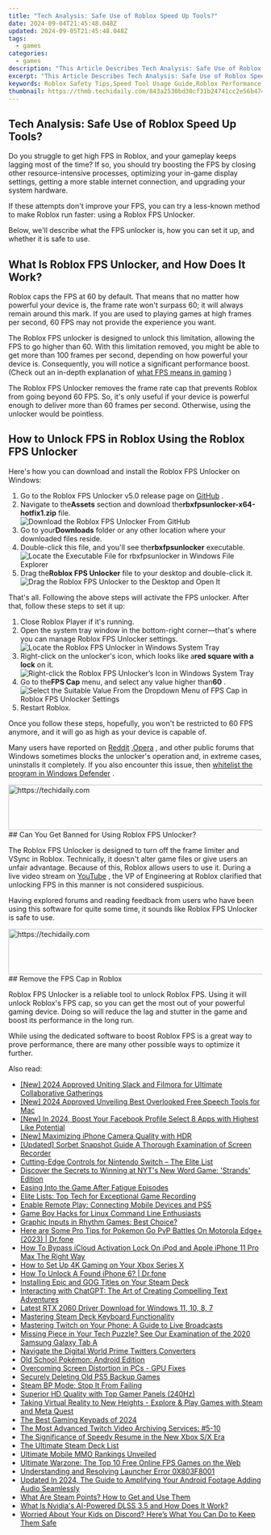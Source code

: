 ```yaml
---
title: "Tech Analysis: Safe Use of Roblox Speed Up Tools?"
date: 2024-09-04T21:45:48.048Z
updated: 2024-09-05T21:45:48.048Z
tags:
  - games
categories:
  - games
description: "This Article Describes Tech Analysis: Safe Use of Roblox Speed Up Tools?"
excerpt: "This Article Describes Tech Analysis: Safe Use of Roblox Speed Up Tools?"
keywords: Roblox Safety Tips,Speed Tool Usage Guide,Roblox Performance Boosting,Legality in Roblox Gaming,Safe Roblox Enhancements,Optimizing Roblox Games,Ethical Gaming Practices
thumbnail: https://thmb.techidaily.com/843a2530bd30cf31b24741cc2e56b474bee5d065dd6fb56cbf786d1e09002e10.jpg
---
```


## Tech Analysis: Safe Use of Roblox Speed Up Tools?

 Do you struggle to get high FPS in Roblox, and your gameplay keeps lagging most of the time? If so, you should try boosting the FPS by closing other resource-intensive processes, optimizing your in-game display settings, getting a more stable internet connection, and upgrading your system hardware.

 If these attempts don't improve your FPS, you can try a less-known method to make Roblox run faster: using a Roblox FPS Unlocker.

 Below, we'll describe what the FPS unlocker is, how you can set it up, and whether it is safe to use.

## What Is Roblox FPS Unlocker, and How Does It Work?

 Roblox caps the FPS at 60 by default. That means that no matter how powerful your device is, the frame rate won't surpass 60; it will always remain around this mark. If you are used to playing games at high frames per second, 60 FPS may not provide the experience you want.

 The Roblox FPS unlocker is designed to unlock this limitation, allowing the FPS to go higher than 60\. With this limitation removed, you might be able to get more than 100 frames per second, depending on how powerful your device is. Consequently, you will notice a significant performance boost. (Check out an in-depth explanation of [what FPS means in gaming](https://www.makeuseof.com/video-games-fps-meaning/) )

 The Roblox FPS Unlocker removes the frame rate cap that prevents Roblox from going beyond 60 FPS. So, it's only useful if your device is powerful enough to deliver more than 60 frames per second. Otherwise, using the unlocker would be pointless.

## How to Unlock FPS in Roblox Using the Roblox FPS Unlocker

 Here's how you can download and install the Roblox FPS Unlocker on Windows:

1. Go to the Roblox FPS Unlocker v5.0 release page on [GitHub](https://github.com/axstin/rbxfpsunlocker/releases) .
2. Navigate to the**Assets** section and download the**rbxfpsunlocker-x64-hotfix1.zip** file.  
![Download the Roblox FPS Unlocker From GitHub](https://static1.makeuseofimages.com/wordpress/wp-content/uploads/2023/07/1-download-the-roblox-fps-unlocker-from-github.jpg)
3. Go to your**Downloads** folder or any other location where your downloaded files reside.
4. Double-click this file, and you'll see the**rbxfpsunlocker** executable.  
![Locate the Executable File for rbxfpsunlocker in Windows File Explorer](https://static1.makeuseofimages.com/wordpress/wp-content/uploads/2023/07/2-locate-the-executable-file-for-rbxfpsunlocker-in-windows-file-explorer.jpg)
5. Drag the**Roblox FPS Unlocker** file to your desktop and double-click it.  
![Drag the Roblox FPS Unlocker to the Desktop and Open It](https://static1.makeuseofimages.com/wordpress/wp-content/uploads/2023/07/3-drag-the-roblox-fps-unlocker-to-the-desktop-and-open-it.jpg)

 That's all. Following the above steps will activate the FPS unlocker. After that, follow these steps to set it up:

1. Close Roblox Player if it's running.
2. Open the system tray window in the bottom-right corner—that's where you can manage Roblox FPS Unlocker settings.  
![Locate the Roblox FPS Unlocker in Windows System Tray](https://static1.makeuseofimages.com/wordpress/wp-content/uploads/2023/07/4-locate-the-roblox-fps-unlocker-in-windows-system-tray.jpg)
3. Right-click on the unlocker's icon, which looks like a**red square with a lock** on it.  
![Right-click the Roblox FPS Unlocker’s Icon in Windows System Tray](https://static1.makeuseofimages.com/wordpress/wp-content/uploads/2023/07/5-right-click-the-unlocker-s-icon-in-windows-system-tray.jpg)
4. Go to the**FPS Cap** menu, and select any value higher than**60** .  
![Select the Suitable Value From the Dropdown Menu of FPS Cap in Roblox FPS Unlocker Settings](https://static1.makeuseofimages.com/wordpress/wp-content/uploads/2023/07/6-select-the-suitable-value-from-the-dropdown-menu-of-fps-cap-in-roblox-fps-unlocker-settings.jpg)
5. Restart Roblox.

 Once you follow these steps, hopefully, you won't be restricted to 60 FPS anymore, and it will go as high as your device is capable of.

 Many users have reported on [Reddit](https://www.reddit.com/r/roblox/comments/otk7kg/i%5Fthink%5Fthe%5Fnew%5Froblox%5Ffps%5Funlocker%5Fhas%5Fmalware/) ,[Opera](https://forums.opera.com/topic/61909/roblox-fps-unlocker-blocked-for-virus) , and other public forums that Windows sometimes blocks the unlocker's operation and, in extreme cases, uninstalls it completely. If you also encounter this issue, then [whitelist the program in Windows Defender](https://www.makeuseof.com/how-to-whitelist-files-windows-defender/) .

<!-- affiliate ads begin -->
<a href="https://appsumo.8odi.net/c/5597632/2118326/7443" target="_top" id="2118326">
  <img src="//a.impactradius-go.com/display-ad/7443-2118326" border="0" alt="https://techidaily.com" width="728" height="90"/>
</a>
<img height="0" width="0" src="https://appsumo.8odi.net/i/5597632/2118326/7443" style="position:absolute;visibility:hidden;" border="0" />
<!-- affiliate ads end -->
## Can You Get Banned for Using Roblox FPS Unlocker?

 The Roblox FPS Unlocker is designed to turn off the frame limiter and VSync in Roblox. Technically, it doesn't alter game files or give users an unfair advantage. Because of this, Roblox allows users to use it. During a live video stream on [YouTube](https://www.youtube.com/watch?v=5gNzFsJlFbo) , the VP of Engineering at Roblox clarified that unlocking FPS in this manner is not considered suspicious.

 Having explored forums and reading feedback from users who have been using this software for quite some time, it sounds like Roblox FPS Unlocker is safe to use.

<!-- affiliate ads begin -->
<a href="https://appsumo.8odi.net/c/5597632/2037351/7443" target="_top" id="2037351">
  <img src="//a.impactradius-go.com/display-ad/7443-2037351" border="0" alt="https://techidaily.com" width="728" height="90"/>
</a>
<img height="0" width="0" src="https://appsumo.8odi.net/i/5597632/2037351/7443" style="position:absolute;visibility:hidden;" border="0" />
<!-- affiliate ads end -->
## Remove the FPS Cap in Roblox

 Roblox FPS Unlocker is a reliable tool to unlock Roblox FPS. Using it will unlock Roblox's FPS cap, so you can get the most out of your powerful gaming device. Doing so will reduce the lag and stutter in the game and boost its performance in the long run.

 While using the dedicated software to boost Roblox FPS is a great way to prove performance, there are many other possible ways to optimize it further.


<ins class="adsbygoogle"
     style="display:block"
     data-ad-format="autorelaxed"
     data-ad-client="ca-pub-7571918770474297"
     data-ad-slot="1223367746"></ins>



<ins class="adsbygoogle"
     style="display:block"
     data-ad-client="ca-pub-7571918770474297"
     data-ad-slot="8358498916"
     data-ad-format="auto"
     data-full-width-responsive="true"></ins>





<span class="atpl-alsoreadstyle">Also read:</span>
<div><ul>
<li><a href="https://video-capture.techidaily.com/new-2024-approved-uniting-slack-and-filmora-for-ultimate-collaborative-gatherings/"><u>[New] 2024 Approved  Uniting Slack and Filmora for Ultimate Collaborative Gatherings</u></a></li>
<li><a href="https://fox-http.techidaily.com/new-2024-approved-unveiling-best-overlooked-free-speech-tools-for-mac/"><u>[New] 2024 Approved  Unveiling Best Overlooked Free Speech Tools for Mac</u></a></li>
<li><a href="https://facebook-video-content.techidaily.com/new-in-2024-boost-your-facebook-profile-select-8-apps-with-highest-like-potential/"><u>[New] In 2024, Boost Your Facebook Profile  Select 8 Apps with Highest Like Potential</u></a></li>
<li><a href="https://extra-skills.techidaily.com/new-maximizing-iphone-camera-quality-with-hdr/"><u>[New] Maximizing iPhone Camera Quality with HDR</u></a></li>
<li><a href="https://screen-sharing-recording.techidaily.com/updated-sorbet-snapshot-guide-a-thorough-examination-of-screen-recorder/"><u>[Updated] Sorbet Snapshot Guide  A Thorough Examination of Screen Recorder</u></a></li>
<li><a href="https://games-able.techidaily.com/cutting-edge-controls-for-nintendo-switch-the-elite-list/"><u>Cutting-Edge Controls for Nintendo Switch – The Elite List</u></a></li>
<li><a href="https://games-able.techidaily.com/discover-the-secrets-to-winning-at-nyts-new-word-game-strands-edition/"><u>Discover the Secrets to Winning at NYT's New Word Game: 'Strands' Edition</u></a></li>
<li><a href="https://games-able.techidaily.com/easing-into-the-game-after-fatigue-episodes/"><u>Easing Into the Game After Fatigue Episodes</u></a></li>
<li><a href="https://games-able.techidaily.com/elite-lists-top-tech-for-exceptional-game-recording/"><u>Elite Lists: Top Tech for Exceptional Game Recording</u></a></li>
<li><a href="https://games-able.techidaily.com/enable-remote-play-connecting-mobile-devices-and-ps5/"><u>Enable Remote Play: Connecting Mobile Devices and PS5</u></a></li>
<li><a href="https://games-able.techidaily.com/game-boy-hacks-for-linux-command-line-enthusiasts/"><u>Game Boy Hacks for Linux Command Line Enthusiasts</u></a></li>
<li><a href="https://games-able.techidaily.com/graphic-inputs-in-rhythm-games-best-choice/"><u>Graphic Inputs in Rhythm Games: Best Choice?</u></a></li>
<li><a href="https://android-pokemon-go.techidaily.com/here-are-some-pro-tips-for-pokemon-go-pvp-battles-on-motorola-edgeplus-2023-drfone-by-drfone-virtual-android/"><u>Here are Some Pro Tips for Pokemon Go PvP Battles On Motorola Edge+ (2023) | Dr.fone</u></a></li>
<li><a href="https://activate-lock.techidaily.com/how-to-bypass-icloud-activation-lock-on-ipod-and-apple-iphone-11-pro-max-the-right-way-by-drfone-ios/"><u>How To Bypass iCloud Activation Lock On iPod and Apple iPhone 11 Pro Max The Right Way</u></a></li>
<li><a href="https://games-able.techidaily.com/how-to-set-up-4k-gaming-on-your-xbox-series-x/"><u>How to Set Up 4K Gaming on Your Xbox Series X</u></a></li>
<li><a href="https://iphone-unlock.techidaily.com/how-to-unlock-a-found-iphone-6-drfone-by-drfone-ios/"><u>How To Unlock A Found iPhone 6? | Dr.fone</u></a></li>
<li><a href="https://games-able.techidaily.com/installing-epic-and-gog-titles-on-your-steam-deck/"><u>Installing Epic and GOG Titles on Your Steam Deck</u></a></li>
<li><a href="https://games-able.techidaily.com/interacting-with-chatgpt-the-art-of-creating-compelling-text-adventures/"><u>Interacting with ChatGPT: The Art of Creating Compelling Text Adventures</u></a></li>
<li><a href="https://hardware-updates.techidaily.com/latest-rtx-2060-driver-download-for-windows-11-10-8-7/"><u>Latest RTX 2060 Driver Download for Windows 11, 10, 8, 7</u></a></li>
<li><a href="https://games-able.techidaily.com/mastering-steam-deck-keyboard-functionality/"><u>Mastering Steam Deck Keyboard Functionality</u></a></li>
<li><a href="https://games-able.techidaily.com/mastering-twitch-on-your-phone-a-guide-to-live-broadcasts/"><u>Mastering Twitch on Your Phone: A Guide to Live Broadcasts</u></a></li>
<li><a href="https://buynow-marvelous.techidaily.com/missing-piece-in-your-tech-puzzle-see-our-examination-of-the-2020-samsung-galaxy-tab-a/"><u>Missing Piece in Your Tech Puzzle? See Our Examination of the 2020 Samsung Galaxy Tab A</u></a></li>
<li><a href="https://extra-tips.techidaily.com/navigate-the-digital-world-prime-twitters-converters/"><u>Navigate the Digital World  Prime Twitters Converters</u></a></li>
<li><a href="https://games-able.techidaily.com/old-school-pokemon-android-edition/"><u>Old School Pokémon: Android Edition</u></a></li>
<li><a href="https://games-able.techidaily.com/overcoming-screen-distortion-in-pcs-gpu-fixes/"><u>Overcoming Screen Distortion in PCs - GPU Fixes</u></a></li>
<li><a href="https://games-able.techidaily.com/securely-deleting-old-ps5-backup-games/"><u>Securely Deleting Old PS5 Backup Games</u></a></li>
<li><a href="https://games-able.techidaily.com/steam-bp-mode-stop-it-from-failing/"><u>Steam BP Mode: Stop It From Failing</u></a></li>
<li><a href="https://games-able.techidaily.com/superior-hd-quality-with-top-gamer-panels-240hz/"><u>Superior HD Quality with Top Gamer Panels (240Hz)</u></a></li>
<li><a href="https://games-able.techidaily.com/taking-virtual-reality-to-new-heights-explore-and-play-games-with-steam-and-meta-quest/"><u>Taking Virtual Reality to New Heights - Explore & Play Games with Steam and Meta Quest</u></a></li>
<li><a href="https://games-able.techidaily.com/the-best-gaming-keypads-of-2024/"><u>The Best Gaming Keypads of 2024</u></a></li>
<li><a href="https://games-able.techidaily.com/the-most-advanced-twitch-video-archiving-services-5-10/"><u>The Most Advanced Twitch Video Archiving Services: #5-10</u></a></li>
<li><a href="https://games-able.techidaily.com/the-significance-of-speedy-resume-in-the-new-xbox-sx-era/"><u>The Significance of Speedy Resume in the New Xbox S/X Era</u></a></li>
<li><a href="https://games-able.techidaily.com/the-ultimate-steam-deck-list/"><u>The Ultimate Steam Deck List</u></a></li>
<li><a href="https://games-able.techidaily.com/ultimate-mobile-mmo-rankings-unveiled/"><u>Ultimate Mobile MMO Rankings Unveiled</u></a></li>
<li><a href="https://games-able.techidaily.com/ultimate-warzone-the-top-10-free-online-fps-games-on-the-web/"><u>Ultimate Warzone: The Top 10 Free Online FPS Games on the Web</u></a></li>
<li><a href="https://games-able.techidaily.com/understanding-and-resolving-launcher-error-0x803f8001/"><u>Understanding and Resolving Launcher Error 0X803F8001</u></a></li>
<li><a href="https://sound-optimizing.techidaily.com/updated-in-2024-the-guide-to-amplifying-your-android-footage-adding-audio-seamlessly/"><u>Updated In 2024, The Guide to Amplifying Your Android Footage Adding Audio Seamlessly</u></a></li>
<li><a href="https://games-able.techidaily.com/what-are-steam-points-how-to-get-and-use-them/"><u>What Are Steam Points? How to Get and Use Them</u></a></li>
<li><a href="https://games-able.techidaily.com/what-is-nvidias-ai-powered-dlss-35-and-how-does-it-work/"><u>What Is Nvidia's AI-Powered DLSS 3.5 and How Does It Work?</u></a></li>
<li><a href="https://games-able.techidaily.com/worried-about-your-kids-on-discord-heres-what-you-can-do-to-keep-them-safe/"><u>Worried About Your Kids on Discord? Here’s What You Can Do to Keep Them Safe</u></a></li>
</ul></div>
